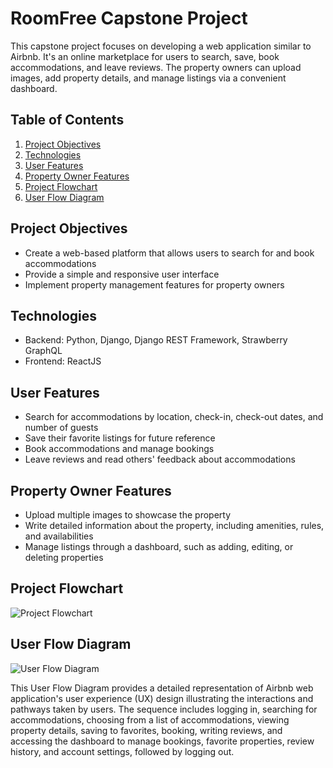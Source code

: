 # RoomFree Capstone Project

This capstone project focuses on developing a web application similar to Airbnb. It's an online marketplace for users to search, save, book accommodations, and leave reviews. The property owners can upload images, add property details, and manage listings via a convenient dashboard.

## Table of Contents
1. [Project Objectives](#project-objectives)
2. [Technologies](#technologies)
3. [User Features](#user-features)
4. [Property Owner Features](#property-owner-features)
5. [Project Flowchart](#project-flowchart)
6. [User Flow Diagram](#user-flow-diagram)

<a name="project-objectives"></a>
## Project Objectives
- Create a web-based platform that allows users to search for and book accommodations
- Provide a simple and responsive user interface
- Implement property management features for property owners

<a name="technologies"></a>
## Technologies
- Backend: Python, Django, Django REST Framework, Strawberry GraphQL
- Frontend: ReactJS

<a name="user-features"></a>
## User Features
- Search for accommodations by location, check-in, check-out dates, and number of guests
- Save their favorite listings for future reference
- Book accommodations and manage bookings
- Leave reviews and read others' feedback about accommodations

<a name="property-owner-features"></a>
## Property Owner Features
- Upload multiple images to showcase the property
- Write detailed information about the property, including amenities, rules, and availabilities
- Manage listings through a dashboard, such as adding, editing, or deleting properties

<a name="project-flowchart"></a>
## Project Flowchart

![Project Flowchart](https://github.com/hoiwonkim/Documentation-Exercise/blob/main/mermaid-diagram-2023-07-05-092643.png)

<a name="user-flow-diagram"></a>
## User Flow Diagram  

![User Flow Diagram](https://github.com/hoiwonkim/Documentation-Exercise/blob/main/User%20Flow%20Diagram.png)

This User Flow Diagram provides a detailed representation of Airbnb web application's user experience (UX) design illustrating the interactions and pathways taken by users. The sequence includes logging in, searching for accommodations, choosing from a list of accommodations, viewing property details, saving to favorites, booking, writing reviews, and accessing the dashboard to manage bookings, favorite properties, review history, and account settings, followed by logging out.
